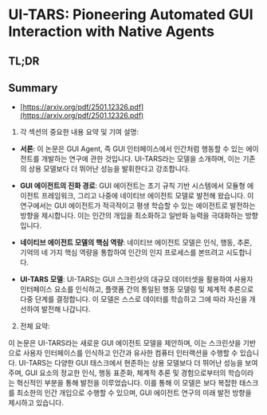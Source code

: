 # UI-TARS: Pioneering Automated GUI Interaction with Native Agents
## TL;DR
## Summary
- [https://arxiv.org/pdf/2501.12326.pdf](https://arxiv.org/pdf/2501.12326.pdf)

1. 각 섹션의 중요한 내용 요약 및 기여 설명:

- **서론**: 이 논문은 GUI Agent, 즉 GUI 인터페이스에서 인간처럼 행동할 수 있는 에이전트를 개발하는 연구에 관한 것입니다. UI-TARS라는 모델을 소개하며, 이는 기존의 상용 모델보다 더 뛰어난 성능을 발휘한다고 강조합니다.

- **GUI 에이전트의 진화 경로**: GUI 에이전트는 초기 규칙 기반 시스템에서 모듈형 에이전트 프레임워크, 그리고 나중에 네이티브 에이전트 모델로 발전해 왔습니다. 이 연구에서는 GUI 에이전트가 적극적이고 평생 학습할 수 있는 에이전트로 발전하는 방향을 제시합니다. 이는 인간의 개입을 최소화하고 일반화 능력을 극대화하는 방향입니다.

- **네이티브 에이전트 모델의 핵심 역량**: 네이티브 에이전트 모델은 인식, 행동, 추론, 기억의 네 가지 핵심 역량을 통합하여 인간의 인지 프로세스를 본뜨려고 시도합니다.

- **UI-TARS 모델**: UI-TARS는 GUI 스크린샷의 대규모 데이터셋을 활용하여 사용자 인터페이스 요소를 인식하고, 플랫폼 간의 통일된 행동 모델링 및 체계적 추론으로 다중 단계를 결정합니다. 이 모델은 스스로 데이터를 학습하고 그에 따라 자신을 개선하여 발전해 나갑니다.

2. 전체 요약:

이 논문은 UI-TARS라는 새로운 GUI 에이전트 모델을 제안하며, 이는 스크린샷을 기반으로 사용자 인터페이스를 인식하고 인간과 유사한 컴퓨터 인터랙션을 수행할 수 있습니다. UI-TARS는 다양한 GUI 태스크에서 현존하는 상용 모델보다 더 뛰어난 성능을 보여주며, GUI 요소의 정교한 인식, 행동 표준화, 체계적 추론 및 경험으로부터의 학습이라는 혁신적인 부분을 통해 발전을 이루었습니다. 이를 통해 이 모델은 보다 복잡한 태스크를 최소한의 인간 개입으로 수행할 수 있으며, GUI 에이전트 연구의 미래 발전 방향을 제시하고 있습니다.